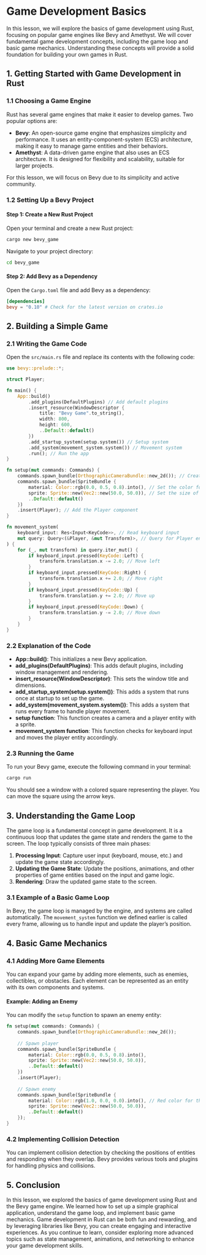 # Game Development Basics

In this lesson, we will explore the basics of game development using Rust, focusing on popular game engines like Bevy and Amethyst. We will cover fundamental game development concepts, including the game loop and basic game mechanics. Understanding these concepts will provide a solid foundation for building your own games in Rust.

## 1. Getting Started with Game Development in Rust

### 1.1 Choosing a Game Engine

Rust has several game engines that make it easier to develop games. Two popular options are:

- **Bevy**: An open-source game engine that emphasizes simplicity and performance. It uses an entity-component-system (ECS) architecture, making it easy to manage game entities and their behaviors.
- **Amethyst**: A data-driven game engine that also uses an ECS architecture. It is designed for flexibility and scalability, suitable for larger projects.

For this lesson, we will focus on Bevy due to its simplicity and active community.

### 1.2 Setting Up a Bevy Project

#### Step 1: Create a New Rust Project

Open your terminal and create a new Rust project:

```bash
cargo new bevy_game
```

Navigate to your project directory:

```bash
cd bevy_game
```

#### Step 2: Add Bevy as a Dependency

Open the `Cargo.toml` file and add Bevy as a dependency:

```toml
[dependencies]
bevy = "0.10" # Check for the latest version on crates.io
```

## 2. Building a Simple Game

### 2.1 Writing the Game Code

Open the `src/main.rs` file and replace its contents with the following code:

```rust
use bevy::prelude::*;

struct Player;

fn main() {
    App::build()
        .add_plugins(DefaultPlugins) // Add default plugins
        .insert_resource(WindowDescriptor {
            title: "Bevy Game".to_string(),
            width: 800,
            height: 600,
            ..Default::default()
        })
        .add_startup_system(setup.system()) // Setup system
        .add_system(movement_system.system()) // Movement system
        .run(); // Run the app
}

fn setup(mut commands: Commands) {
    commands.spawn_bundle(OrthographicCameraBundle::new_2d()); // Create a 2D camera
    commands.spawn_bundle(SpriteBundle {
        material: Color::rgb(0.0, 0.5, 0.8).into(), // Set the color for the player
        sprite: Sprite::new(Vec2::new(50.0, 50.0)), // Set the size of the player
        ..Default::default()
    })
    .insert(Player); // Add the Player component
}

fn movement_system(
    keyboard_input: Res<Input<KeyCode>>, // Read keyboard input
    mut query: Query<(&Player, &mut Transform)>, // Query for Player entities
) {
    for (_, mut transform) in query.iter_mut() {
        if keyboard_input.pressed(KeyCode::Left) {
            transform.translation.x -= 2.0; // Move left
        }
        if keyboard_input.pressed(KeyCode::Right) {
            transform.translation.x += 2.0; // Move right
        }
        if keyboard_input.pressed(KeyCode::Up) {
            transform.translation.y += 2.0; // Move up
        }
        if keyboard_input.pressed(KeyCode::Down) {
            transform.translation.y -= 2.0; // Move down
        }
    }
}
```

### 2.2 Explanation of the Code

- **App::build()**: This initializes a new Bevy application.
- **add_plugins(DefaultPlugins)**: This adds default plugins, including window management and rendering.
- **insert_resource(WindowDescriptor)**: This sets the window title and dimensions.
- **add_startup_system(setup.system())**: This adds a system that runs once at startup to set up the game.
- **add_system(movement_system.system())**: This adds a system that runs every frame to handle player movement.
- **setup function**: This function creates a camera and a player entity with a sprite.
- **movement_system function**: This function checks for keyboard input and moves the player entity accordingly.

### 2.3 Running the Game

To run your Bevy game, execute the following command in your terminal:

```bash
cargo run
```

You should see a window with a colored square representing the player. You can move the square using the arrow keys.

## 3. Understanding the Game Loop

The game loop is a fundamental concept in game development. It is a continuous loop that updates the game state and renders the game to the screen. The loop typically consists of three main phases:

1. **Processing Input**: Capture user input (keyboard, mouse, etc.) and update the game state accordingly.
2. **Updating the Game State**: Update the positions, animations, and other properties of game entities based on the input and game logic.
3. **Rendering**: Draw the updated game state to the screen.

### 3.1 Example of a Basic Game Loop

In Bevy, the game loop is managed by the engine, and systems are called automatically. The `movement_system` function we defined earlier is called every frame, allowing us to handle input and update the player’s position.

## 4. Basic Game Mechanics

### 4.1 Adding More Game Elements

You can expand your game by adding more elements, such as enemies, collectibles, or obstacles. Each element can be represented as an entity with its own components and systems.

#### Example: Adding an Enemy

You can modify the `setup` function to spawn an enemy entity:

```rust
fn setup(mut commands: Commands) {
    commands.spawn_bundle(OrthographicCameraBundle::new_2d());
    
    // Spawn player
    commands.spawn_bundle(SpriteBundle {
        material: Color::rgb(0.0, 0.5, 0.8).into(),
        sprite: Sprite::new(Vec2::new(50.0, 50.0)),
        ..Default::default()
    })
    .insert(Player);
    
    // Spawn enemy
    commands.spawn_bundle(SpriteBundle {
        material: Color::rgb(1.0, 0.0, 0.0).into(), // Red color for the enemy
        sprite: Sprite::new(Vec2::new(50.0, 50.0)),
        ..Default::default()
    });
}
```

### 4.2 Implementing Collision Detection

You can implement collision detection by checking the positions of entities and responding when they overlap. Bevy provides various tools and plugins for handling physics and collisions.

## 5. Conclusion

In this lesson, we explored the basics of game development using Rust and the Bevy game engine. We learned how to set up a simple graphical application, understand the game loop, and implement basic game mechanics. Game development in Rust can be both fun and rewarding, and by leveraging libraries like Bevy, you can create engaging and interactive experiences. As you continue to learn, consider exploring more advanced topics such as state management, animations, and networking to enhance your game development skills.